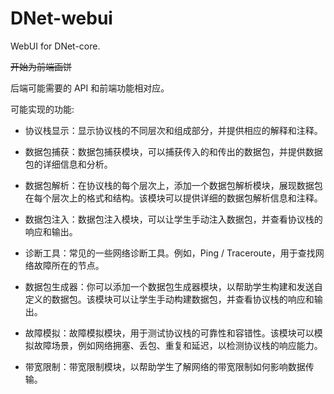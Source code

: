# DNet-webui
WebUI for DNet-core.

~~开始为前端画饼~~

后端可能需要的 API 和前端功能相对应。



可能实现的功能:

- 协议栈显示：显示协议栈的不同层次和组成部分，并提供相应的解释和注释。

- 数据包捕获：数据包捕获模块，可以捕获传入的和传出的数据包，并提供数据包的详细信息和分析。

- 数据包解析：在协议栈的每个层次上，添加一个数据包解析模块，展现数据包在每个层次上的格式和结构。该模块可以提供详细的数据包解析信息和注释。

- 数据包注入：数据包注入模块，可以让学生手动注入数据包，并查看协议栈的响应和输出。

- 诊断工具：常见的一些网络诊断工具。例如，Ping / Traceroute，用于查找网络故障所在的节点。

- 数据包生成器：你可以添加一个数据包生成器模块，以帮助学生构建和发送自定义的数据包。该模块可以让学生手动构建数据包，并查看协议栈的响应和输出。

- 故障模拟：故障模拟模块，用于测试协议栈的可靠性和容错性。该模块可以模拟故障场景，例如网络拥塞、丢包、重复和延迟，以检测协议栈的响应能力。

- 带宽限制：带宽限制模块，以帮助学生了解网络的带宽限制如何影响数据传输。
